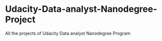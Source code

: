 # Udacity-Data-analyst-Nanodegree-Project
All the projects of Udacity Data analyst Nanodegree Program 
